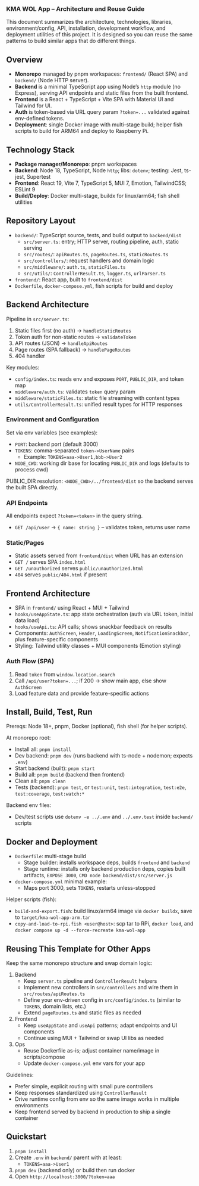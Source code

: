 ### KMA WOL App – Architecture and Reuse Guide

This document summarizes the architecture, technologies, libraries, environment/config, API, installation, development workflow, and deployment utilities of this project. It is designed so you can reuse the same patterns to build similar apps that do different things.

## Overview
- **Monorepo** managed by pnpm workspaces: `frontend/` (React SPA) and `backend/` (Node HTTP server).
- **Backend** is a minimal TypeScript app using Node’s `http` module (no Express), serving API endpoints and static files from the built frontend.
- **Frontend** is a React + TypeScript + Vite SPA with Material UI and Tailwind for UI.
- **Auth** is token-based via URL query param `?token=...` validated against env-defined tokens.
- **Deployment**: single Docker image with multi-stage build; helper fish scripts to build for ARM64 and deploy to Raspberry Pi.

## Technology Stack
- **Package manager/Monorepo**: pnpm workspaces
- **Backend**: Node 18, TypeScript, Node `http`; libs: `dotenv`; testing: Jest, ts-jest, Supertest
- **Frontend**: React 19, Vite 7, TypeScript 5, MUI 7, Emotion, TailwindCSS; ESLint 9
- **Build/Deploy**: Docker multi-stage, buildx for linux/arm64; fish shell utilities

## Repository Layout
- `backend/`: TypeScript source, tests, and build output to `backend/dist`
  - `src/server.ts`: entry; HTTP server, routing pipeline, auth, static serving
  - `src/routes/`: `apiRoutes.ts`, `pageRoutes.ts`, `staticRoutes.ts`
  - `src/controllers/`: request handlers and domain logic
  - `src/middleware/`: `auth.ts`, `staticFiles.ts`
  - `src/utils/`: `ControllerResult.ts`, `logger.ts`, `urlParser.ts`
- `frontend/`: React app, built to `frontend/dist`
- `Dockerfile`, `docker-compose.yml`, fish scripts for build and deploy

## Backend Architecture
Pipeline in `src/server.ts`:
1) Static files first (no auth) → `handleStaticRoutes`
2) Token auth for non-static routes → `validateToken`
3) API routes (JSON) → `handleApiRoutes`
4) Page routes (SPA fallback) → `handlePageRoutes`
5) 404 handler

Key modules:
- `config/index.ts`: reads env and exposes `PORT`, `PUBLIC_DIR`, and token map
- `middleware/auth.ts`: validates `token` query param
- `middleware/staticFiles.ts`: static file streaming with content types
- `utils/ControllerResult.ts`: unified result types for HTTP responses

### Environment and Configuration
Set via env variables (see examples):
- `PORT`: backend port (default 3000)
- `TOKENS`: comma-separated `token->UserName` pairs
  - Example: `TOKENS=aaa->User1,bbb->User2`
- `NODE_CWD`: working dir base for locating `PUBLIC_DIR` and logs (defaults to process cwd)

PUBLIC_DIR resolution: `<NODE_CWD>/../frontend/dist` so the backend serves the built SPA directly.

### API Endpoints
All endpoints expect `?token=<token>` in the query string.
- `GET /api/user` → `{ name: string }` – validates token, returns user name

### Static/Pages
- Static assets served from `frontend/dist` when URL has an extension
- `GET /` serves SPA `index.html`
- `GET /unauthorized` serves `public/unauthorized.html`
- `404` serves `public/404.html` if present

## Frontend Architecture
- SPA in `frontend/` using React + MUI + Tailwind
- `hooks/useAppState.ts`: app state orchestration (auth via URL token, initial data load)
- `hooks/useApi.ts`: API calls; shows snackbar feedback on results
- Components: `AuthScreen`, `Header`, `LoadingScreen`, `NotificationSnackbar`, plus feature-specific components
- Styling: Tailwind utility classes + MUI components (Emotion styling)

### Auth Flow (SPA)
1) Read `token` from `window.location.search`
2) Call `/api/user?token=...`; if 200 → show main app, else show `AuthScreen`
3) Load feature data and provide feature-specific actions

## Install, Build, Test, Run
Prereqs: Node 18+, pnpm, Docker (optional), fish shell (for helper scripts).

At monorepo root:
- Install all: `pnpm install`
- Dev backend: `pnpm dev` (runs backend with ts-node + nodemon; expects `.env`)
- Start backend (built): `pnpm start`
- Build all: `pnpm build` (backend then frontend)
- Clean all: `pnpm clean`
- Tests (backend): `pnpm test`, or `test:unit`, `test:integration`, `test:e2e`, `test:coverage`, `test:watch:*`

Backend env files:
- Dev/test scripts use `dotenv -e ../.env` and `../.env.test` inside `backend/` scripts

## Docker and Deployment
- `Dockerfile`: multi-stage build
  - Stage builder: installs workspace deps, builds `frontend` and `backend`
  - Stage runtime: installs only backend production deps, copies built artifacts, `EXPOSE 3000`, `CMD node backend/dist/src/server.js`
- `docker-compose.yml` minimal example:
  - Maps port 3000, sets `TOKENS`, restarts unless-stopped

Helper scripts (fish):
- `build-and-export.fish`: build linux/arm64 image via `docker buildx`, save to `target/kma-wol-app-arm.tar`
- `copy-and-load-to-rpi.fish <user@host>`: scp tar to RPi, `docker load`, and `docker compose up -d --force-recreate kma-wol-app`

## Reusing This Template for Other Apps
Keep the same monorepo structure and swap domain logic:
1) Backend
   - Keep `server.ts` pipeline and `ControllerResult` helpers
   - Implement new controllers in `src/controllers` and wire them in `src/routes/apiRoutes.ts`
   - Define your env-driven config in `src/config/index.ts` (similar to `TOKENS`, domain lists, etc.)
   - Extend `pageRoutes.ts` and static files as needed
2) Frontend
   - Keep `useAppState` and `useApi` patterns; adapt endpoints and UI components
   - Continue using MUI + Tailwind or swap UI libs as needed
3) Ops
   - Reuse Dockerfile as-is; adjust container name/image in scripts/compose
   - Update `docker-compose.yml` env vars for your app

Guidelines:
- Prefer simple, explicit routing with small pure controllers
- Keep responses standardized using `ControllerResult`
- Drive runtime config from env so the same image works in multiple environments
- Keep frontend served by backend in production to ship a single container

## Quickstart
1) `pnpm install`
2) Create `.env` in `backend/` parent with at least:
   - `TOKENS=aaa->User1`
3) `pnpm dev` (backend only) or build then run docker
4) Open `http://localhost:3000/?token=aaa`


